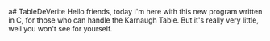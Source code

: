 a# TableDeVerite
Hello friends, today I'm here with this new program written in C, for those who can handle the Karnaugh Table. But it's really very little, well you won't see for yourself.
